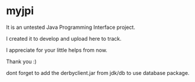 # myjpi
It is an untested Java Programming Interface project.

I created it to develop and upload here to track.

I appreciate for your little helps from now.

Thank you :)

dont forget to add the derbyclient.jar from jdk/db to use database package.
